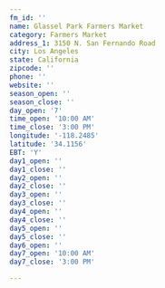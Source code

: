 ```yaml
---
fm_id: ''
name: Glassel Park Farmers Market
category: Farmers Market
address_1: 3150 N. San Fernando Road
city: Los Angeles
state: California
zipcode: ''
phone: ''
website: ''
season_open: ''
season_close: ''
day_open: '7'
time_open: '10:00 AM'
time_close: '3:00 PM'
longitude: '-118.2485'
latitude: '34.1156'
EBT: 'Y'
day1_open: ''
day1_close: ''
day2_open: ''
day2_close: ''
day3_open: ''
day3_close: ''
day4_open: ''
day4_close: ''
day5_open: ''
day5_close: ''
day6_open: ''
day7_open: '10:00 AM'
day7_close: '3:00 PM'

---
```

